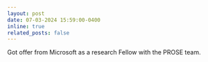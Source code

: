 ```yaml
---
layout: post
date: 07-03-2024 15:59:00-0400
inline: true
related_posts: false
---
```


Got offer from Microsoft as a research Fellow with the PROSE team.